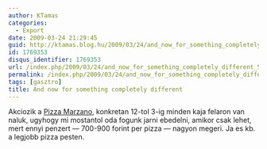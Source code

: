 ```yaml
---
author: KTamas
categories:
  - Export
date: 2009-03-24 21:29:45
guid: http://ktamas.blog.hu/2009/03/24/and_now_for_something_completely_different_5
id: 1769353
disqus_identifier: 1769353
url: /index.php/2009/03/24/and_now_for_something_completely_different_5/
permalink: /index.php/2009/03/24/and_now_for_something_completely_different_5/
tags: [gasztro]
title: And now for something completely different
---
```


Akciozik a [Pizza Marzano](http://www.sanmarzano.hu/), konkretan 12-tol 3-ig minden kaja felaron van naluk, ugyhogy mi mostantol oda fogunk jarni ebedelni, amikor csak lehet, mert ennyi penzert &#8212; 700-900 forint per pizza &#8212; nagyon megeri. Ja es kb. a legjobb pizza pesten.
